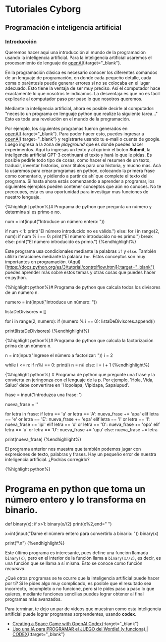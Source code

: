 # Tutoriales Cyborg 
## Programación e inteligencia artificial

### Introducción

Queremos hacer aquí una introducción al mundo de la programación usando la inteligencia artificial.  Para la inteligencia artificial usaremos el procesamiento de lenguaje de [openAI](https://openai.com/api){:target="_blank"}.

En la programación clásica es necesario conocer los diferentes comandos de un lenguaje de programación, en donde cada pequeño detalle, cada coma o paréntesis puede generar errores si no se colocaba en el lugar adecuado. Esto tiene la ventaja de ser muy preciso. Así el computador hace exactamente lo que nosotros le indicamos. La desventaja es que no es fácil explicarle al computador paso por paso lo que nosotros queremos.

Mediante la inteligencia artificial, ahora es posible decirle al computador: "necesito un programa en lenguaje python que realize la siguiente tarea..." Esto es toda una revolución en el mundo de la programación.

Por ejemplo, los siguientes programas fueron generados en [openAI](https://openai.com/api){:target="_blank"}. 
Para poder hacer esto, puedes ingresar a [openAI](https://openai.com/api){:target="_blank"} y registrarte usando tu e-mail o cuenta de google. Luego ingresa a la zona de _playground_ que es donde puedes hacer experimentos. Aquí tu ingresas un texto y al oprimir el boton **Submit**, la inteligencia artificial GPT-3 continuará el texto y hará lo que le pidas. Es posible pedirle todo tipo de cosas, como hacer el resumen de un texto, traducir, inventar historias, crear títulos para una historia, y mucho mas. Acá la usaremos para crear programas en python, colocando la primera frase como comentario, y pidiendo a partir de ahí que complete el texto del programa. Si hasta ahora estás comenzando a aprender a programar, los siguientes ejemplos pueden contener conceptos que aún no conoces. No te preocupes, esta es una oportunidad para investigar mas funciones de nuestro lenguaje. 


{%highlight python%}# Programa de python que pregunta un número y determina si es primo o no.

num = int(input("Introduce un número entero: "))

if num < 1:
	print("El número introducido no es válido.")
else:
	for i in range(2, num):
		if num % i == 0:
			print("El número introducido no es primo.")
			break
	else:
		print("El número introducido es primo.")
{%endhighlight%}

Este programa usa condicionales mediante la palabras `if` y `else`. También utiliza iteraciones mediante la palabra `for`. Estos conceptos son muy importantes en programación. (Aquí)[https://docs.python.org/es/3/tutorial/controlflow.html]{:target="_blank"} puedes aprender más sobre estos temas y otras cosas que puedes hacer en python.


{%highlight python%}# Programa de python que calcula todos los divisores de un número n.

numero = int(input("Introduce un número: "))

listaDeDivisores = []

for i in range(2, numero):
	if (numero % i == 0):
		listaDeDivisores.append(i)

print(listaDeDivisores)
{%endhighlight%}



{%highlight python%}# Programa de python que calcula la factorización prima de un número n.

n = int(input("Ingrese el número a factorizar: "))
i = 2

while i <= n:
    if n%i == 0:
        print(i)
        n = n/i
    else:
        i = i + 1
{%endhighlight%}

{%highlight python%} # Programa de python que pregunte una frase y la convierta en jeringonza con el lenguaje de la p. Por ejemplo, 'Hola, Vida, Salud' debe convertirse en  'Hopolapa, Vipidapa, Sapalupud'.

frase = input('Introduzca una frase: ')

nueva_frase = ''

for letra in frase:
	if letra == 'a' or letra == 'A':
		nueva_frase += 'apa'
	elif letra == 'e' or letra == 'E':
		nueva_frase += 'epa'
	elif letra == 'i' or letra == 'I':
		nueva_frase += 'ipi'
	elif letra == 'o' or letra == 'O':
		nueva_frase += 'opo'
	elif letra == 'u' or letra == 'U':
		nueva_frase += 'upu'
	else:
		nueva_frase += letra

print(nueva_frase)
{%endhighlight%}

El programa anterior nos muestra que también podemos jugar con expresiones de texto, palabras y frases. Hay un pequeño error de nuestra inteligencia artificial. ¿Podrías corregirlo?


{%highlight python%} 
# Programa en python que toma un número entero y lo transforma en binario.

def binary(x):
	if x>1:
		binary(x//2)
	print(x%2,end=" ")

x=int(input("Dame el número entero para convertirlo a binario: "))
binary(x)

print("\n")
{%endhighlight%}

Este último programa es interesante, pues define una función llamada `binary(x)`, pero en el interior de la función llama a `binary(x//2)`, es decir, es una función que se llama a sí misma. Esto se conoce como función _recursiva_.

¿Qué otros programas se te ocurre que la inteligencia artificial puede hacer por ti? Si le pides algo muy complicado, es posible que el resultado sea incorrecto, incompleto o no funcione, pero si le pides paso a paso lo que quieres, mediante funciones sencillas puedes lograr obtener al final programas más avanzados.

Para terminar, te dejo un par de videos que muestran como esta inteligencia artificial puede lograr programas sorprendentes, usando **codex**. 

- [Creating a Space Game with OpenAI Codex](https://www.youtube.com/watch?v=Zm9B-DvwOgw){:target="_blank"}
- [Uso una IA para PROGRAMAR el JUEGO del Wordle! (y funciona) | CODEX](https://www.youtube.com/watch?v=FQqwynsDs7A){:target="_blank"}